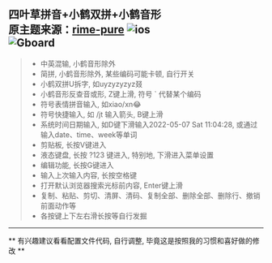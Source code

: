 四叶草拼音+小鹤双拼+小鹤音形  
原主题来源：[rime-pure](https://github.com/SivanLaai/rime-pure)
![ios](https://raw.githubusercontent.com/Jacobax/trime-config/main/pics/iOS.jpg)  
![Gboard](https://raw.githubusercontent.com/Jacobax/trime-config/main/pics/Gboard墨.jpg)
---
> * 中英混输, 小鹤音形除外  
> * 简拼, 小鹤音形除外, 某些编码可能卡顿, 自行开关  
> * 小鹤双拼U拆字, 如uyzyzyzyz叕  
> * 小鹤音形反查音或形, Z键上滑, 符号 ` 代替某个编码  
> * 符号表情拼音输入, 如xiao/xn😂  
> * 符号快捷输入, 如 /jt 输入箭头, B键上滑  
> * 系统时间日期输入, 如D键下滑输入2022-05-07 Sat 11:04:28, 或通过输入date、time、week等单词  
> * 剪贴板, 长按V键进入  
> * 液态键盘, 长按 ?123 键进入, 特别地, 下滑进入菜单设置  
> * 编辑功能, 长按G键进入  
> * 输入上次输入内容, 长按空格键  
> * 打开默认浏览器搜索光标前内容, Enter键上滑  
> * 复制、粘贴、剪切、清屏、清码、复制全部、删除全部、删除行、撤销前面动作等  
> * 各按键上下左右滑长按等自行发掘  

---

** 有兴趣建议看看配置文件代码, 自行调整, 毕竟这是按照我的习惯和喜好做的修改 **